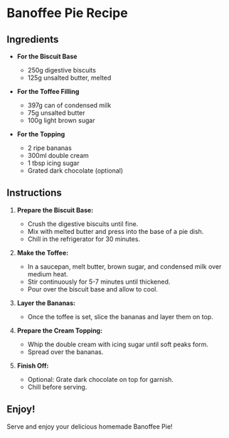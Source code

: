 # Banoffee Pie Recipe

## Ingredients
- **For the Biscuit Base**  
  - 250g digestive biscuits  
  - 125g unsalted butter, melted

- **For the Toffee Filling**  
  - 397g can of condensed milk  
  - 75g unsalted butter  
  - 100g light brown sugar

- **For the Topping**  
  - 2 ripe bananas  
  - 300ml double cream  
  - 1 tbsp icing sugar  
  - Grated dark chocolate (optional)

## Instructions
1. **Prepare the Biscuit Base:**  
   - Crush the digestive biscuits until fine.  
   - Mix with melted butter and press into the base of a pie dish.  
   - Chill in the refrigerator for 30 minutes.

2. **Make the Toffee:**  
   - In a saucepan, melt butter, brown sugar, and condensed milk over medium heat.  
   - Stir continuously for 5-7 minutes until thickened.  
   - Pour over the biscuit base and allow to cool.

3. **Layer the Bananas:**  
   - Once the toffee is set, slice the bananas and layer them on top.

4. **Prepare the Cream Topping:**  
   - Whip the double cream with icing sugar until soft peaks form.  
   - Spread over the bananas.

5. **Finish Off:**  
   - Optional: Grate dark chocolate on top for garnish.
   - Chill before serving.

## Enjoy!
Serve and enjoy your delicious homemade Banoffee Pie!